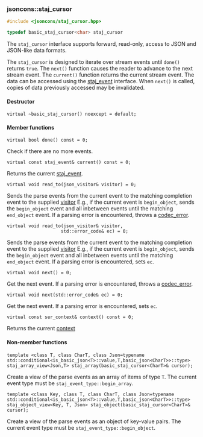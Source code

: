 ### jsoncons::staj_cursor

```c++
#include <jsoncons/staj_cursor.hpp>

typedef basic_staj_cursor<char> staj_cursor
```

The `staj_cursor` interface supports forward, read-only, access to JSON and JSON-like data formats.

The `staj_cursor` is designed to iterate over stream events until `done()` returns `true`.
The `next()` function causes the reader to advance to the next stream event. The `current()` function
returns the current stream event. The data can be accessed using the [staj_event](basic_staj_event.md) 
interface. When `next()` is called, copies of data previously accessed may be invalidated.

#### Destructor

    virtual ~basic_staj_cursor() noexcept = default;

#### Member functions

    virtual bool done() const = 0;
Check if there are no more events.

    virtual const staj_event& current() const = 0;
Returns the current [staj_event](basic_staj_event.md).

    virtual void read_to(json_visitor& visitor) = 0;
Sends the parse events from the current event to the
matching completion event to the supplied [visitor](basic_json_visitor.md)
E.g., if the current event is `begin_object`, sends the `begin_object`
event and all inbetween events until the matching `end_object` event.
If a parsing error is encountered, throws a [codec_error](codec_error.md).

    virtual void read_to(json_visitor& visitor,
                        std::error_code& ec) = 0;
Sends the parse events from the current event to the
matching completion event to the supplied [visitor](basic_json_visitor.md)
E.g., if the current event is `begin_object`, sends the `begin_object`
event and all inbetween events until the matching `end_object` event.
If a parsing error is encountered, sets `ec`.

    virtual void next() = 0;
Get the next event. If a parsing error is encountered, throws a [codec_error](codec_error.md).

    virtual void next(std::error_code& ec) = 0;
Get the next event. If a parsing error is encountered, sets `ec`.

    virtual const ser_context& context() const = 0;
Returns the current [context](ser_context.md)

#### Non-member functions

    template <class T, class CharT, class Json=typename std::conditional<is_basic_json<T>::value,T,basic_json<CharT>>::type>
    staj_array_view<Json,T> staj_array(basic_staj_cursor<CharT>& cursor);
Create a view of the parse events as an array of items of type `T`. 
The current event type must be `staj_event_type::begin_array`.

    template <class Key, class T, class CharT, class Json=typename std::conditional<is_basic_json<T>::value,T,basic_json<CharT>>::type>
    staj_object_view<Key, T, Json> staj_object(basic_staj_cursor<CharT>& cursor);
Create a view of the parse events as an object of key-value pairs.
The current event type must be `staj_event_type::begin_object`.

